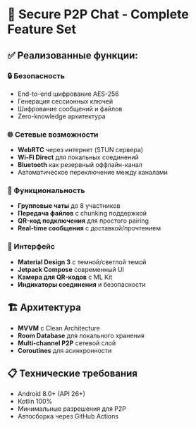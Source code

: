 # 🚀 Secure P2P Chat - Complete Feature Set

## ✅ Реализованные функции:

### 🔒 Безопасность
- End-to-end шифрование AES-256
- Генерация сессионных ключей
- Шифрование сообщений и файлов
- Zero-knowledge архитектура

### 🌐 Сетевые возможности
- **WebRTC** через интернет (STUN сервера)
- **Wi-Fi Direct** для локальных соединений  
- **Bluetooth** как резервный оффлайн-канал
- Автоматическое переключение между каналами

### 📱 Функциональность
- **Групповые чаты** до 8 участников
- **Передача файлов** с chunking поддержкой
- **QR-код подключения** для простого pairing
- **Real-time сообщения** с доставкой/прочтением

### 🎨 Интерфейс
- **Material Design 3** с темной/светлой темой
- **Jetpack Compose** современный UI
- **Камера для QR-кодов** с ML Kit
- **Индикаторы соединения** и безопасности

## 🏗️ Архитектура
- **MVVM** с Clean Architecture
- **Room Database** для локального хранения
- **Multi-channel P2P** сетевой слой
- **Coroutines** для асинхронности

## 📋 Технические требования
- Android 8.0+ (API 26+)
- Kotlin 100%
- Минимальные разрешения для P2P
- Автосборка через GitHub Actions
